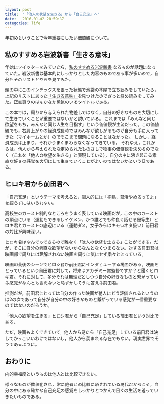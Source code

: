 ```yaml
---
layout: post
title:  "「他人の欲望を生きる」から「自己充足」へ"
date:   2016-01-02 20:59:37
categories: life
---
```


年初めということで今年重要にしたい価値観について。

## 私のすすめる岩波新書「生きる意味」

年始にツイッターをみていたら，[私のすすめる岩波新書][iwanami] なるものが話題になっていた。岩波新書は基本的にしっかりとした内容のものである事が多いので，自分もそのリストとやらを見てみた。

頭の中にこのインデックスを張った状態で池袋の本屋で立ち読みをしていたら，上記のリストにあった[「生きる意味」][ikiruimi]を見つけたのでざっと斜め読みをしてみた。正直買うのはなかなか勇気のいるタイトルである。

この本では，周りから与えられた物差しではなく，自分の好きなものを大切にして生きていくことが重要ではないかと説いている。
これまでは「みんなと同じ欲望をもち，みんなと同じ人生を目指す」という価値観が主流だった。この価値観でも，右肩上がりの経済成長時ではみんなが欲しがるものが自分も手に入ってきた（マイホームとか）のでそこまで問題になることはなかった。
しかし，経済成長は止まり，それがうまくまわらなくなってきている。
それゆえ，これからは，他人から与えられたな定められたものさしで物事の価値観を決めるのでなく（これを「他人の欲望を生きる」と表現している），自分の中に沸き起こる素直な好きの感覚を大切にして生きていくことがよいのではないかという話である。



## ヒロキ君から前田君へ

「自己充足」というテーマを考えると，個人的には「桐島，部活やめるってよ」を語らずにはいられない。

高校生のカースト制的なところをうまく表している映画だが，この中のカーストの頂点にいる（運動もできるしイケメン。かつ誰とでも仲良く話せる優等生）ヒロキ君とカーストの底辺にいる（運動ダメ，女子からはキモいオタ扱い）前田君の対比が興味深い。

ヒロキ君はなんでもできるので難なく「他人の欲望を生きる」ことができる。だが，そこに自分の素直な欲望がないからなんとなくつまらない。対する前田君は映画部で周りには理解されない映画を周りに気にせず粛々ととっている。

映画の最後のシーンでヒロシ君が前田君にインタビューする場面がある。映画をとっているという前田君に対して，将来はアカデミー賞監督ですか？と聞くヒロキ君。それに対して，多分それは無理だとしつつ自分の好きなものと繋がっている感覚がなんとも言えないと恥ずかしそうに答える前田君。

推測だが，前田君にとっては自分の作った映画が他人にどう評価されるというのは2の次であって自分が自分の中の好きなものと繋がっている感覚が一番重要なのではないのだろうか。

「他人の欲望を生きる」ヒロシ君から「自己充足」している前田君という対比である。

ただ，映画もよくできていて，他人から見たら「自己充足」している前田君は決してかっこいいわけではないし，他人から羨まれる存在でもない。現実世界でそうであるように。


## おわりに

内的幸福度というものは他人とは比較できない。

様々なものが数値化され，常に他者との比較に晒されている現代だからこそ，自分の中にある確かな自己充足の感覚をしっかりとつかんで日々の生活を送っていきたいものである。


[iwanami]: http://www.iwanami.co.jp/moreinfo/sin_fair2008/
[ikiruimi]: http://www.amazon.co.jp/%E7%94%9F%E3%81%8D%E3%82%8B%E6%84%8F%E5%91%B3-%E5%B2%A9%E6%B3%A2%E6%96%B0%E6%9B%B8-%E4%B8%8A%E7%94%B0-%E7%B4%80%E8%A1%8C/dp/400430931X
